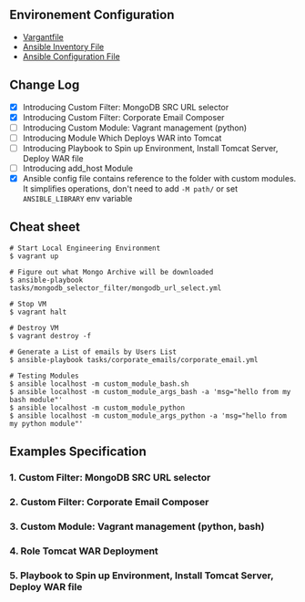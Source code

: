 ## Environement Configuration
- [Vargantfile](Vagrantfile)
- [Ansible Inventory File](inventory)
- [Ansible Configuration File](ansible.cfg)

## Change Log

- [X] Introducing Custom Filter: MongoDB SRC URL selector
- [X] Introducing Custom Filter: Corporate Email Composer
- [ ] Introducing Custom Module: Vagrant management (python)
- [ ] Introducing Module Which Deploys WAR into Tomcat
- [ ] Introducing Playbook to Spin up Environment, Install Tomcat Server, Deploy WAR file
- [ ] Introducing add_host Module
- [X] Ansible config file contains reference to the folder with custom modules. It simplifies operations, don't need to add `-M path/` or set `ANSIBLE_LIBRARY` env variable

## Cheat sheet
```
# Start Local Engineering Environment
$ vagrant up

# Figure out what Mongo Archive will be downloaded
$ ansible-playbook tasks/mongodb_selector_filter/mongodb_url_select.yml

# Stop VM
$ vagrant halt

# Destroy VM
$ vagrant destroy -f

# Generate a List of emails by Users List
$ ansible-playbook tasks/corporate_emails/corporate_email.yml

# Testing Modules
$ ansible localhost -m custom_module_bash.sh
$ ansible localhost -m custom_module_args_bash -a 'msg="hello from my bash module"'
$ ansible localhost -m custom_module_python
$ ansible localhost -m custom_module_args_python -a 'msg="hello from my python module"'

```

## Examples Specification

### 1. Custom Filter: MongoDB SRC URL selector
### 2. Custom Filter: Corporate Email Composer
### 3. Custom Module: Vagrant management (python, bash)
### 4. Role Tomcat WAR Deployment
### 5. Playbook to Spin up Environment, Install Tomcat Server, Deploy WAR file